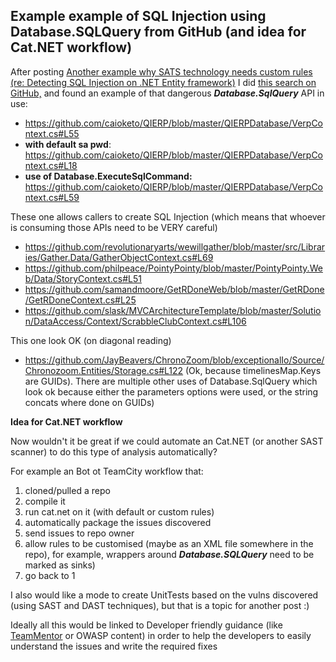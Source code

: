 ##  Example example of SQL Injection using Database.SQLQuery from GitHub (and idea for Cat.NET workflow) 

After posting [Another example why SATS technology needs custom rules (re: Detecting SQL Injection on .NET Entity framework)](http://blog.diniscruz.com/2013/07/another-example-why-sats-technology.html)  I did [this search on GitHub,](https://github.com/search?q=Database.SqlQuery&type=Code&ref=searchresults) and found an example of that dangerous **_Database.SqlQuery_** API in use:  

  * https://github.com/caioketo/QIERP/blob/master/QIERPDatabase/VerpContext.cs#L55 
   * **with default sa pwd**: https://github.com/caioketo/QIERP/blob/master/QIERPDatabase/VerpContext.cs#L18 
   * **use of Database.ExecuteSqlCommand:** https://github.com/caioketo/QIERP/blob/master/QIERPDatabase/VerpContext.cs#L59

These one allows callers to create SQL Injection (which means that whoever is consuming those APIs need to be VERY careful)  


* https://github.com/revolutionaryarts/wewillgather/blob/master/src/Libraries/Gather.Data/GatherObjectContext.cs#L69
* https://github.com/philpeace/PointyPointy/blob/master/PointyPointy.Web/Data/StoryContext.cs#L51
* https://github.com/samandmoore/GetRDoneWeb/blob/master/GetRDone/GetRDoneContext.cs#L25
* https://github.com/slask/MVCArchitectureTemplate/blob/master/Solution/DataAccess/Context/ScrabbleClubContext.cs#L106

  
This one look OK (on diagonal reading)  

  * https://github.com/JayBeavers/ChronoZoom/blob/exceptionalIo/Source/Chronozoom.Entities/Storage.cs#L122 (Ok, because timelinesMap.Keys are GUIDs). There are multiple other uses of Database.SqlQuery which look ok because either the parameters options were used, or the string concats where done on GUIDs)

**Idea for Cat.NET workflow**  

Now wouldn't it be great if we could automate an Cat.NET (or another SAST scanner) to do this type of analysis automatically?

For example an Bot ot TeamCity workflow that:

  1. cloned/pulled a repo
  2. compile it
  3. run cat.net on it (with default or custom rules)
  4. automatically package the issues discovered 
  5. send issues to repo owner
  6. allow rules to be customised (maybe as an XML file somewhere in the repo), for example, wrappers around **_Database.SQLQuery_** need to be marked as sinks)
  7. go back to 1

I also would like a mode to create UnitTests based on the vulns discovered (using SAST and DAST techniques), but that is a topic for another post :)  


Ideally all this would be linked to Developer friendly guidance (like [TeamMentor](https://teammentor.net/) or OWASP content) in order to help the developers to easily understand the issues and write the required fixes
